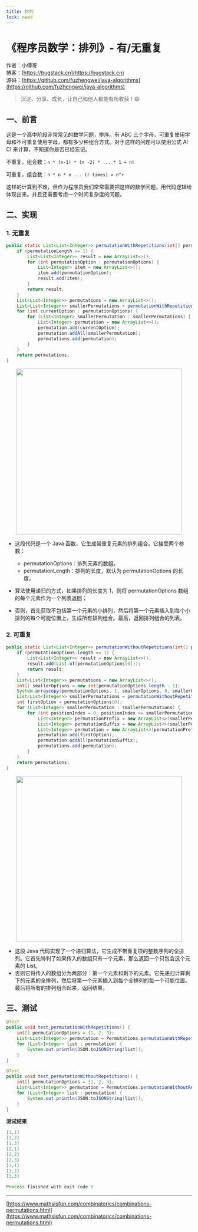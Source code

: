```yaml
---
title: 排列
lock: need
---
```


# 《程序员数学：排列》- 有/无重复

作者：小傅哥
<br/>博客：[https://bugstack.cn](https://bugstack.cn)
<br/>源码：[https://github.com/fuzhengwei/java-algorithms](https://github.com/fuzhengwei/java-algorithms)

> 沉淀、分享、成长，让自己和他人都能有所收获！😄

## 一、前言

这是一个高中阶段非常常见的数学问题，排序。有 ABC 三个字母，可重复使用字母和不可重复使用字母，都有多少种组合方式。对于这样的问题可以使用公式 A! C! 来计算，不知道你是否已经忘记。

不重复，组合数：`n * (n-1) * (n -2) * ... * 1 = n!`

可重复，组合数：`n * n * n ... (r times) = n^r`

这样的计算到不难，但作为程序员我们常常需要把这样的数学问题，用代码逻辑给体现出来。并且还需要考虑一个时间复杂度的问题。

## 二、实现

### 1. 无重复

```java
public static List<List<Integer>> permutationWithRepetitions(int[] permutationOptions, int permutationLength) {
    if (permutationLength == 1) {
        List<List<Integer>> result = new ArrayList<>();
        for (int permutationOption : permutationOptions) {
            List<Integer> item = new ArrayList<>();
            item.add(permutationOption);
            result.add(item);
        }
        return result;
    }
    List<List<Integer>> permutations = new ArrayList<>();
    List<List<Integer>> smallerPermutations = permutationWithRepetitions(permutationOptions, permutationLength - 1);
    for (int currentOption : permutationOptions) {
        for (List<Integer> smallerPermutation : smallerPermutations) {
            List<Integer> permutation = new ArrayList<>();
            permutation.add(currentOption);
            permutation.addAll(smallerPermutation);
            permutations.add(permutation);
        }
    }
    return permutations;
}
```

<div align="center">
    <img src="https://bugstack.cn/images/article/algorithm/logic/permutations-01.jpeg?raw=true" width="450px">
</div>

- 这段代码是一个 Java 函数，它生成带重复元素的排列组合。它接受两个参数：

  - permutationOptions：排列元素的数组。
  - permutationLength：排列的长度，默认为 permutationOptions 的长度。

- 算法使用递归的方式，如果排列的长度为 1，则将 permutationOptions 数组的每个元素作为一个列表返回；
- 否则，首先获取不包括第一个元素的小排列，然后将第一个元素插入到每个小排列的每个可能位置上，生成所有排列组合。最后，返回排列组合的列表。

### 2. 可重复

```java
public static List<List<Integer>> permutationWithoutRepetitions(int[] permutationOptions) {
    if (permutationOptions.length == 1) {
        List<List<Integer>> result = new ArrayList<>();
        result.add(List.of(permutationOptions[0]));
        return result;
    }
    List<List<Integer>> permutations = new ArrayList<>();
    int[] smallerOptions = new int[permutationOptions.length - 1];
    System.arraycopy(permutationOptions, 1, smallerOptions, 0, smallerOptions.length);
    List<List<Integer>> smallerPermutations = permutationWithoutRepetitions(smallerOptions);
    int firstOption = permutationOptions[0];
    for (List<Integer> smallerPermutation : smallerPermutations) {
        for (int positionIndex = 0; positionIndex <= smallerPermutation.size(); positionIndex++) {
            List<Integer> permutationPrefix = new ArrayList<>(smallerPermutation.subList(0, positionIndex));
            List<Integer> permutationSuffix = new ArrayList<>(smallerPermutation.subList(positionIndex, smallerPermutation.size()));
            List<Integer> permutation = new ArrayList<>(permutationPrefix);
            permutation.add(firstOption);
            permutation.addAll(permutationSuffix);
            permutations.add(permutation);
        }
    }
    return permutations;
}
```

<div align="center">
    <img src="https://bugstack.cn/images/article/algorithm/logic/permutations-02.jpeg?raw=true" width="450px">
</div>

- 这段 Java 代码实现了一个递归算法，它生成不带重复项的整数序列的全排列。它首先特判了如果传入的数组只有一个元素，那么返回一个只包含这个元素的 List。
- 否则它将传入的数组分为两部分：第一个元素和剩下的元素。它先递归计算剩下的元素的全排列，然后将第一个元素插入到每个全排列的每一个可能位置。最后将所有的排列组合起来，返回结果。

## 三、测试

```java
@Test
public void test_permutationWithRepetitions() {
    int[] permutationOptions = {1, 2, 3};
    List<List<Integer>> permutation = Permutations.permutationWithRepetitions(permutationOptions, 2);
    for (List<Integer> list : permutation) {
        System.out.println(JSON.toJSONString(list));
    }
}

@Test
public void test_permutationWithoutRepetitions() {
    int[] permutationOptions = {1, 2, 3};
    List<List<Integer>> permutation = Permutations.permutationWithoutRepetitions(permutationOptions);
    for (List<Integer> list : permutation) {
        System.out.println(JSON.toJSONString(list));
    }
}
```

**测试结果**

```java
[1,1]
[1,2]
[1,3]
[2,1]
[2,2]
[2,3]
[3,1]
[3,2]
[3,3]

Process finished with exit code 0
```

---

[https://www.mathsisfun.com/combinatorics/combinations-permutations.html](https://www.mathsisfun.com/combinatorics/combinations-permutations.html)